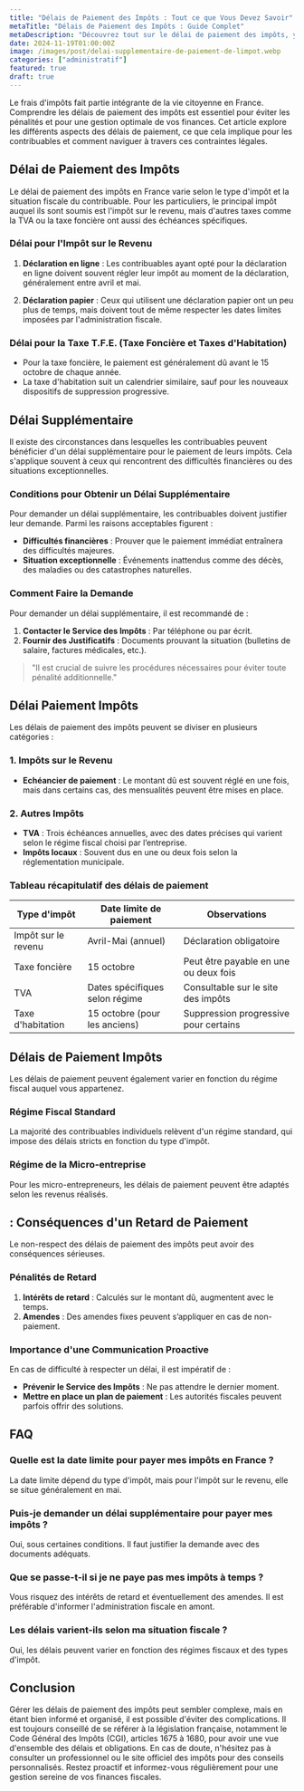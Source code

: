 ```yaml
---
title: "Délais de Paiement des Impôts : Tout ce que Vous Devez Savoir"
metaTitle: "Délais de Paiement des Impôts : Guide Complet"
metaDescription: "Découvrez tout sur le délai de paiement des impôts, y compris des délais supplémentaires et des conseils utiles."
date: 2024-11-19T01:00:00Z
image: /images/post/delai-supplementaire-de-paiement-de-limpot.webp
categories: ["administratif"]
featured: true
draft: true
---
```


Le frais d'impôts fait partie intégrante de la vie citoyenne en France. Comprendre les délais de paiement des impôts est essentiel pour éviter les pénalités et pour une gestion optimale de vos finances. Cet article explore les différents aspects des délais de paiement, ce que cela implique pour les contribuables et comment naviguer à travers ces contraintes légales.

## Délai de Paiement des Impôts

Le délai de paiement des impôts en France varie selon le type d'impôt et la situation fiscale du contribuable. Pour les particuliers, le principal impôt auquel ils sont soumis est l'impôt sur le revenu, mais d'autres taxes comme la TVA ou la taxe foncière ont aussi des échéances spécifiques.

### Délai pour l'Impôt sur le Revenu

1. **Déclaration en ligne** : Les contribuables ayant opté pour la déclaration en ligne doivent souvent régler leur impôt au moment de la déclaration, généralement entre avril et mai.
  
2. **Déclaration papier** : Ceux qui utilisent une déclaration papier ont un peu plus de temps, mais doivent tout de même respecter les dates limites imposées par l'administration fiscale.

### Délai pour la Taxe T.F.E. (Taxe Foncière et Taxes d'Habitation)

- Pour la taxe foncière, le paiement est généralement dû avant le 15 octobre de chaque année.
- La taxe d'habitation suit un calendrier similaire, sauf pour les nouveaux dispositifs de suppression progressive.

## Délai Supplémentaire

Il existe des circonstances dans lesquelles les contribuables peuvent bénéficier d'un délai supplémentaire pour le paiement de leurs impôts. Cela s'applique souvent à ceux qui rencontrent des difficultés financières ou des situations exceptionnelles.

### Conditions pour Obtenir un Délai Supplémentaire

Pour demander un délai supplémentaire, les contribuables doivent justifier leur demande. Parmi les raisons acceptables figurent :

- **Difficultés financières** : Prouver que le paiement immédiat entraînera des difficultés majeures.
- **Situation exceptionnelle** : Événements inattendus comme des décès, des maladies ou des catastrophes naturelles.

### Comment Faire la Demande

Pour demander un délai supplémentaire, il est recommandé de :

1. **Contacter le Service des Impôts** : Par téléphone ou par écrit.
2. **Fournir des Justificatifs** : Documents prouvant la situation (bulletins de salaire, factures médicales, etc.).

> "Il est crucial de suivre les procédures nécessaires pour éviter toute pénalité additionnelle." 

## Délai Paiement Impôts

Les délais de paiement des impôts peuvent se diviser en plusieurs catégories :

### 1. Impôts sur le Revenu

- **Echéancier de paiement** : Le montant dû est souvent réglé en une fois, mais dans certains cas, des mensualités peuvent être mises en place.

### 2. Autres Impôts

- **TVA** : Trois échéances annuelles, avec des dates précises qui varient selon le régime fiscal choisi par l’entreprise.
- **Impôts locaux** : Souvent dus en une ou deux fois selon la réglementation municipale.

### Tableau récapitulatif des délais de paiement

| Type d'impôt                  | Date limite de paiement         | Observations                       |
|-------------------------------|---------------------------------|-----------------------------------|
| Impôt sur le revenu           | Avril-Mai (annuel)             | Déclaration obligatoire            |
| Taxe foncière                 | 15 octobre                      | Peut être payable en une ou deux fois |
| TVA                           | Dates spécifiques selon régime  | Consultable sur le site des impôts |
| Taxe d'habitation              | 15 octobre (pour les anciens)  | Suppression progressive pour certains |

## Délais de Paiement Impôts

Les délais de paiement peuvent également varier en fonction du régime fiscal auquel vous appartenez.

### Régime Fiscal Standard

La majorité des contribuables individuels relèvent d'un régime standard, qui impose des délais stricts en fonction du type d'impôt.

### Régime de la Micro-entreprise

Pour les micro-entrepreneurs, les délais de paiement peuvent être adaptés selon les revenus réalisés.

##  : Conséquences d'un Retard de Paiement

Le non-respect des délais de paiement des impôts peut avoir des conséquences sérieuses.

### Pénalités de Retard

1. **Intérêts de retard** : Calculés sur le montant dû, augmentent avec le temps.
2. **Amendes** : Des amendes fixes peuvent s’appliquer en cas de non-paiement.

### Importance d'une Communication Proactive

En cas de difficulté à respecter un délai, il est impératif de :

- **Prévenir le Service des Impôts** : Ne pas attendre le dernier moment.
- **Mettre en place un plan de paiement** : Les autorités fiscales peuvent parfois offrir des solutions.

## FAQ

### Quelle est la date limite pour payer mes impôts en France ?

La date limite dépend du type d'impôt, mais pour l'impôt sur le revenu, elle se situe généralement en mai.

### Puis-je demander un délai supplémentaire pour payer mes impôts ?

Oui, sous certaines conditions. Il faut justifier la demande avec des documents adéquats.

### Que se passe-t-il si je ne paye pas mes impôts à temps ?

Vous risquez des intérêts de retard et éventuellement des amendes. Il est préférable d'informer l'administration fiscale en amont.

### Les délais varient-ils selon ma situation fiscale ?

Oui, les délais peuvent varier en fonction des régimes fiscaux et des types d'impôt.

## Conclusion

Gérer les délais de paiement des impôts peut sembler complexe, mais en étant bien informé et organisé, il est possible d'éviter des complications. Il est toujours conseillé de se référer à la législation française, notamment le Code Général des Impôts (CGI), articles 1675 à 1680, pour avoir une vue d'ensemble des délais et obligations. En cas de doute, n'hésitez pas à consulter un professionnel ou le site officiel des impôts pour des conseils personnalisés. Restez proactif et informez-vous régulièrement pour une gestion sereine de vos finances fiscales.